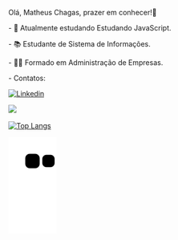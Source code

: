 
<p> Olá, Matheus Chagas, prazer em conhecer!🤝</p>
<p>- 📅 Atualmente estudando Estudando JavaScript.</p>
<p>- 📚 Estudante de Sistema de Informações.</p>
<p>- 👨‍🎓 Formado em Administração de Empresas.</p>
<p>- Contatos:</p>

[![Linkedin](https://img.shields.io/badge/LinkedIn-0077B5?style=for-the-badge&logo=linkedin&logoColor=white)](https://www.linkedin.com/in/matheus-chagas-a58201216/)





<div >
  <a href="https://github.com/MatheusChagas123">
  <img height="180em" src="https://github-readme-stats.vercel.app/api?username=matheuschagas123&show_icons=true&theme=chartreuse-dark&include_all_commits=true&count_private=true"/>
 </div> 
 

 [![Top Langs](https://github-readme-stats.vercel.app/api/top-langs/?username=MatheusChagas123&layout=compact)](https://github.com/anuraghazra/github-readme-stats)

   
 
  
   ![Snake animation](https://github.com/MatheusChagas123/MatheusChagas123/blob/output/github-contribution-grid-snake.svg)
  
